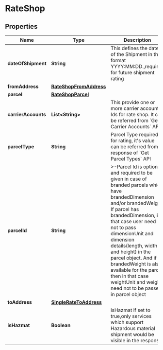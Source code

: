 

# RateShop


## Properties

| Name | Type | Description | Notes |
|------------ | ------------- | ------------- | -------------|
|**dateOfShipment** | **String** | This defines the date of the Shipment in the format YYYY:MM:DD.,required for future shipment rating |  [optional] |
|**fromAddress** | [**RateShopFromAddress**](RateShopFromAddress.md) |  |  |
|**parcel** | [**RateShopParcel**](RateShopParcel.md) |  |  |
|**carrierAccounts** | **List&lt;String&gt;** | This provide one or more carrier accounts Ids for rate shop. It can be referred from &#x60;Get Carrier Accounts&#x60; API |  [optional] |
|**parcelType** | **String** | Parcel Type required for rating, it&#39;s value can be referred from response of &#x60;Get Parcel Types&#x60; API |  [optional] |
|**parcelId** | **String** | &gt;-Parcel Id is optional and required to be given in case of branded parcels which have brandedDimension and/or brandedWeight. If parcel has brandedDimension, in that case user need not to pass dimensionUnit and dimension details(length, width and height) in the parcel object. And if brandedWeight is also available for the parcel then in that case weightUnit and weight need not to be passed  in parcel object |  [optional] |
|**toAddress** | [**SingleRateToAddress**](SingleRateToAddress.md) |  |  |
|**isHazmat** | **Boolean** | isHazmat if set to true,only services which support Hazardous material shipment would be visible in the response |  [optional] |



